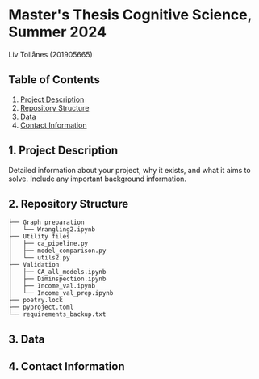 # Master's Thesis Cognitive Science, Summer 2024 

Liv Tollånes (201905665)

## Table of Contents

1. [Project Description](#1-project-description)
2. [Repository Structure](#2-repository-structure)
3. [Data](#3-data)
4. [Contact Information](#4-contact-information)

## 1. Project Description

Detailed information about your project, why it exists, and what it aims to solve. Include any important background information.


## 2. Repository Structure
```
├── Graph preparation
│   └── Wrangling2.ipynb
├── Utility files
│   ├── ca_pipeline.py
│   ├── model_comparison.py
│   └── utils2.py
├── Validation
│   ├── CA_all_models.ipynb
│   ├── Diminspection.ipynb
│   ├── Income_val.ipynb
│   └── Income_val_prep.ipynb
├── poetry.lock
├── pyproject.toml
└── requirements_backup.txt
```
## 3. Data

## 4. Contact Information
